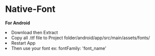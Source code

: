 # Native-Font

<b>For Android</b>
<li>Download then Extract</li>
<li>Copy all .ttf file to Project folder/android/app/src/main/assets/fonts/</li>
<li>Restart App</li>
<li>Then use your font ex: fontFamily: 'font_name'</li>
